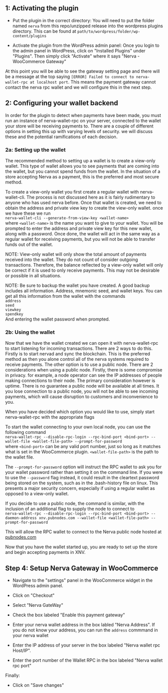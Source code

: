 ## 1: Activating the plugin

* Put the plugin in the correct directory: You will need to put the folder named `nerva` from this repo/unzipped release into the wordpress plugins directory. This can be found at `path/to/wordpress/folder/wp-content/plugins`

* Activate the plugin from the WordPress admin panel: Once you login to the admin panel in WordPress, click on "Installed Plugins" under "Plugins". Then simply click "Activate" where it says "Nerva - WooCommerce Gateway"

At this point you will be able to see the gateway setting page and there will be a message at the top saying `[ERROR] Failed to connect to nerva-wallet-rpc at localhost port`. This means the payment gateway cannot contact the nerva rpc wallet and we will configure this in the next step.

## 2: Configuring your wallet backend

In order for the plugin to detect when payments have been made, you must run an instance of nerva-wallet-rpc on your server, connected to the wallet your store will be receiving payments to. There are a couple of different options in setting this up with varying levels of security. we will discuss these and the potential ramifications of each decision.

### 2a: Setting up the wallet

The recommended method to setting up a wallet is to create a view-only wallet. This type of wallet allows you to see payments that are coming into the wallet, but you cannot spend funds from the wallet. In the situation of a store accepting Nerva as a payment, this is the preferred and most secure method.

To create a view-only wallet you first create a regular wallet with nerva-wallet-cli. The process is not discussed here as it is fairly rudimentary to anyone who has used nerva before. Once that wallet is created, we need to obtain the address and private view key to create the view-only wallet. once we have these we run  
`nerva-wallet-cli --generate-from-view-key <wallet-name>`  
where `<wallet-name>` is the name you want to give to your wallet. You will be prompted to enter the address and private view key for this new wallet, along with a password. Once done, the wallet will act in the same way as a regular wallet for receiving payments, but you will not be able to transfer funds out of the wallet.

NOTE: View-only wallet will only show the total amount of payments received into the wallet. They do not count of consider outgoing transactions. Therefore, the balance reflected by a view-only wallet will only be correct if it is used to only receive payments. This may not be desirable or possible in all situations.

NOTE: Be sure to backup the wallet you have created. A good backup includes all information. Address, mnemonic seed, and wallet keys. You can get all this information from the wallet with the commands  
`address`  
`seed`  
`viewkey`  
`spendkey`  
And entering the wallet password when prompted.

### 2b: Using the wallet

Now that we have the wallet created we can open it with nerva-wallet-rpc to start listening for incoming transactions. There are 2 ways to do this. Firstly is to start nervad and sync the blockchain. This is the preferred method as then you alone control all of the nerva systems required to receive payments. The other option is to use a public node. There are 2 considerations when using a public node. Firstly, there is some compromise in privacy. for example, a node operator can see the IP addresses of people making connections to their node. The primary consideration however is uptime. There is no guarantee a public node will be available at all times. It you lose connection to a public node, you will not be able to see incoming payments, which will cause disruption to customers and inconvenience to you. 

When you have decided which option you would like to use, simply start nerva-wallet-rpc with the appropriate flags

To start the wallet connecting to your own local node, you can use the following command  
`nerva-wallet-rpc --disable-rpc-login --rpc-bind-port <bind-port> --wallet-file <wallet-file-path> --prompt-for-password`  
where `<bind-port>` can be any valid port number, just so long as it matches what is set in the WooCommerce plugin. `<wallet-file-path>` is the path to the wallet file.  

The `--prompt-for-password` option will instruct the RPC wallet to ask you for your wallet password rather than setting it on the command line. If you were to use the `--password` flag instead, it could result in the cleartext password being stored on the system, such as in the .bash-history file on linux. This presents a major security concern, especially if using a regular wallet as opposed to a view-only wallet. 

If you decide to use a public node, the command is similar, with the inclusion of an additional flag to supply the node to connect to  
`nerva-wallet-rpc --disable-rpc-login --rpc-bind-port <bind-port> --daemon-address xnv.pubnodes.com --wallet-file <wallet-file-path> --prompt-for-password`

This will allow the RPC wallet to connect to the Nerva public node hosted at [pubnodes.com](https://www.pubnodes.com)

Now that you have the wallet started up, you are ready to set up the store and begin accepting payments in XNV.

## Step 4: Setup Nerva Gateway in WooCommerce

* Navigate to the "settings" panel in the WooCommerce widget in the WordPress admin panel.

* Click on "Checkout"

* Select "Nerva GateWay"

* Check the box labeled "Enable this payment gateway"

* Enter your nerva wallet address in the box labled "Nerva Address". If you do not know your address, you can run the `address` commmand in your nerva wallet

* Enter the IP address of your server in the box labeled "Nerva wallet rpc Host/IP".

* Enter the port number of the Wallet RPC in the box labeled "Nerva wallet rpc port"

Finally:

* Click on "Save changes"
